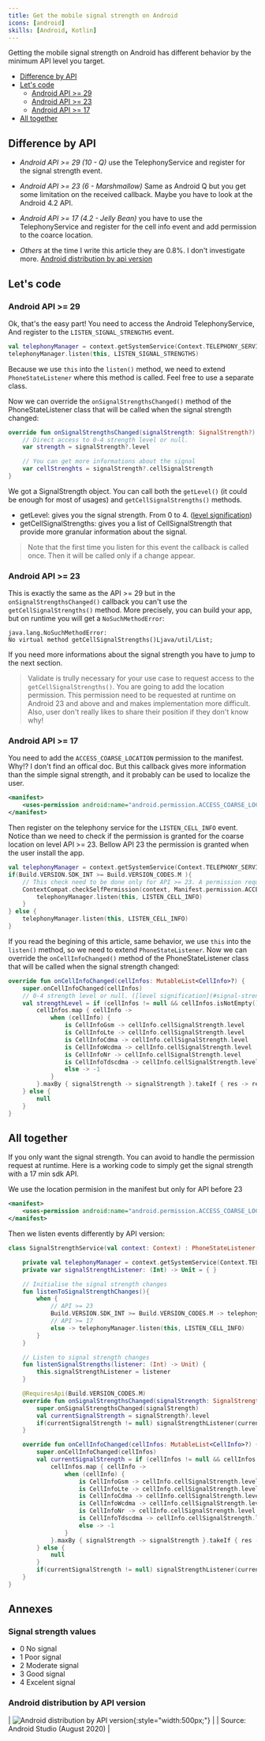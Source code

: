 ```yaml
---
title: Get the mobile signal strength on Android
icons: [android]
skills: [Android, Kotlin]
---
```


Getting the mobile signal strength on Android has different behavior by the minimum API level you target.

* [Difference by API](#difference-by-api)  
* [Let's code](#lets-code)
    * [Android API >= 29](#android-api--29)
    * [Android API >= 23](#android-api--23)
    * [Android API >= 17](#android-api--17)
* [All together](#all-together)

## Difference by API 

- *Android API >= 29 (10 - Q)* use the TelephonyService and register for the signal strength event. 

- *Android API >= 23 (6 - Marshmallow)* Same as Android Q but you get some limitation on the received callback. Maybe you have to look at the Android 4.2 API.

- *Android API >= 17 (4.2 - Jelly Bean)* you have to use the TelephonyService and register for the cell info event and add permission to the coarce location. 

- *Others* at the time I write this article they are 0.8%. I don't investigate more. [Android distribution by api version](#android-distribution-by-api-version)

## Let's code

### Android API >= 29

Ok, that's the easy part! 
You need to access the Android TelephonyService, And register to the `LISTEN_SIGNAL_STRENGTHS` event. 

```kotlin
val telephonyManager = context.getSystemService(Context.TELEPHONY_SERVICE) as TelephonyManager
telephonyManager.listen(this, LISTEN_SIGNAL_STRENGTHS)
```

Because we use `this` into the `listen()` method, we need to extend `PhoneStateListener` where this method is called. Feel free to use a separate class. 

Now we can override the `onSignalStrengthsChanged()` method of the PhoneStateListener class that will be called when the signal strength changed:

```kotlin
override fun onSignalStrengthsChanged(signalStrength: SignalStrength?) {
    // Direct access to 0-4 strength level or null. 
    var strength = signalStrength?.level

    // You can get more informations about the signal
    var cellStrenghts = signalStrength?.cellSignalStrength
}
```

We got a SignalStrength object. You can call both the `getLevel()` (it could be enough for most of usages) and `getCellSignalStrengths()` methods. 
- getLevel: gives you the signal strength. From 0 to 4. ([level signification](#signal-strength-values))
- getCellSignalStrengths: gives you a list of CellSignalStrength that provide more granular information about the signal.

> Note that the first time you listen for this event the callback is called once. Then it will be called only if a change appear. 

### Android API >= 23

This is exactly the same as the API >= 29 but in the `onSignalStrengthsChanged()` callback you can't use the `getCellSignalStrengths()` method.
More precisely, you can build your app, but on runtime you will get a `NoSuchMethodError`:

```
java.lang.NoSuchMethodError: 
No virtual method getCellSignalStrengths()Ljava/util/List;
```

If you need more informations about the signal strength you have to jump to the next section. 

> Validate is trully necessary for your use case to request access to the `getCellSignalStrengths()`. You are going to add the location permission. This permission need to be requested at runtime on Android 23 and above and and makes implementation more difficult. Also, user don't really likes to share their position if they don't know why!

### Android API >= 17

You need to add the `ACCESS_COARSE_LOCATION` permission to the manifest. 
Why!? I don't find an offical doc. But this callback gives more information than the simple signal strength, and it probably can be used to localize the user.

```xml
<manifest>
    <uses-permission android:name="android.permission.ACCESS_COARSE_LOCATION"/>
</manifest>
```

Then register on the telephony service for the `LISTEN_CELL_INFO` event. 
Notice than we need to check if the permission is granted for the coarse location on level API >= 23. Bellow API 23 the permission is granted when the user install the app.

```kotlin
val telephonyManager = context.getSystemService(Context.TELEPHONY_SERVICE) as TelephonyManager
if(Build.VERSION.SDK_INT >= Build.VERSION_CODES.M ){
    // This check need to be done only for API >= 23. A permission request need to be done if access is not granted.
    ContextCompat.checkSelfPermission(context, Manifest.permission.ACCESS_COARSE_LOCATION) == PackageManager.PERMISSION_GRANTED -> {
        telephonyManager.listen(this, LISTEN_CELL_INFO)
    }
} else {
    telephonyManager.listen(this, LISTEN_CELL_INFO)
}
```

If you read the begining of this article, same behavior, we use `this` into the `listen()` method, so we need to extend `PhoneStateListener`.
Now we can override the `onCellInfoChanged()` method of the PhoneStateListener class that will be called when the signal strength changed:

```kotlin
override fun onCellInfoChanged(cellInfos: MutableList<CellInfo>?) {
    super.onCellInfoChanged(cellInfos)
    // 0-4 strength level or null. ([level signification](#signal-strength-values))
    val strengthLevel = if (cellInfos != null && cellInfos.isNotEmpty()) {
        cellInfos.map { cellInfo ->
            when (cellInfo) {
                is CellInfoGsm -> cellInfo.cellSignalStrength.level
                is CellInfoLte -> cellInfo.cellSignalStrength.level
                is CellInfoCdma -> cellInfo.cellSignalStrength.level
                is CellInfoWcdma -> cellInfo.cellSignalStrength.level
                is CellInfoNr -> cellInfo.cellSignalStrength.level
                is CellInfoTdscdma -> cellInfo.cellSignalStrength.level
                else -> -1
            }
        }.maxBy { signalStrength -> signalStrength }.takeIf { res -> res != null && res >= 0 }
    } else {
        null
    }
}
```

## All together

If you only want the signal strength. You can avoid to handle the permission request at runtime. Here is a working code to simply get the signal strength with a  17 min sdk API. 

We use the location permision in the manifest but only for API before 23

```xml
<manifest>
    <uses-permission android:name="android.permission.ACCESS_COARSE_LOCATION" android:maxSdkVersion="22" />
</manifest>
```

Then we listen events differently by API version: 

```kotlin
class SignalStrengthService(val context: Context) : PhoneStateListener() {

    private val telephonyManager = context.getSystemService(Context.TELEPHONY_SERVICE) as TelephonyManager
    private var signalStrengthListener: (Int) -> Unit = { }

    // Initialise the signal strength changes
    fun listenToSignalStrengthChanges(){
        when {
            // API >= 23
            Build.VERSION.SDK_INT >= Build.VERSION_CODES.M -> telephonyManager.listen(this, LISTEN_SIGNAL_STRENGTHS)
            // API >= 17
            else -> telephonyManager.listen(this, LISTEN_CELL_INFO)
        }    
    }

    // Listen to signal strength changes
    fun listenSignalStrengths(listener: (Int) -> Unit) {
        this.signalStrengthListener = listener
    }

    @RequiresApi(Build.VERSION_CODES.M)
    override fun onSignalStrengthsChanged(signalStrength: SignalStrength?) {
        super.onSignalStrengthsChanged(signalStrength)
        val currentSignalStrength = signalStrength?.level
        if(currentSignalStrength != null) signalStrengthListener(currentSignalStrength)
    }

    override fun onCellInfoChanged(cellInfos: MutableList<CellInfo>?) {
        super.onCellInfoChanged(cellInfos)
        val currentSignalStrength = if (cellInfos != null && cellInfos.isNotEmpty()) {
            cellInfos.map { cellInfo ->
                when (cellInfo) {
                    is CellInfoGsm -> cellInfo.cellSignalStrength.level
                    is CellInfoLte -> cellInfo.cellSignalStrength.level
                    is CellInfoCdma -> cellInfo.cellSignalStrength.level
                    is CellInfoWcdma -> cellInfo.cellSignalStrength.level
                    is CellInfoNr -> cellInfo.cellSignalStrength.level
                    is CellInfoTdscdma -> cellInfo.cellSignalStrength.level
                    else -> -1
                }
            }.maxBy { signalStrength -> signalStrength }.takeIf { res -> res != null && res >= 0 }
        } else {
            null
        }
        if(currentSignalStrength != null) signalStrengthListener(currentSignalStrength)
    }
}
```

## Annexes

### Signal strength values
- 0 No signal
- 1 Poor signal
- 2 Moderate signal
- 3 Good signal
- 4 Excelent signal

### Android distribution by API version

| ![Android distribution by API version](/assets/img/blog/android-signal-quality/android-api-2020.PNG){:style="width:500px;"} | 
| Source: Android Studio (August 2020) |